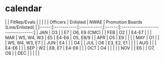 # calendar

|       |       FitRep/Evals        |        |                                   |
|       |  Officers   |  Enlisted   |  NWAE  | Promotion Boards (Line/Enlisted)  |
|:-----:|:-----------:|:-----------:|:------:|:---------------------------------:|
|  JAN  |     O3      |             |   E7   |           O6, E9 (CMC)            |
|  FEB  |     O2      |             | E4-E7  |                                   |
|  MAR  | W5, W4, W3  |     E5      | E4-E6  |             O5, E8/9              |
|  APR  |     O5      |     E9      |        |                                   |
|  MAY  |     O1      |             |        |          W5, W4, W3, E7           |
|  JUN  |     E4      |             |        |                O4                 |
|  JUL  |     O6      | E3, E2, E1  |        |                                   |
|  AUG  |             |             | E4-E6  |                                   |
|  SEP  |     W2      |   E8, E7    | E4-E6  |                                   |
|  OCT  |     O4      |             |        |                                   |
|  NOV  |             |     E6      |        |              O7, O8               |
|  DEC  |             |             |        |                                   |
